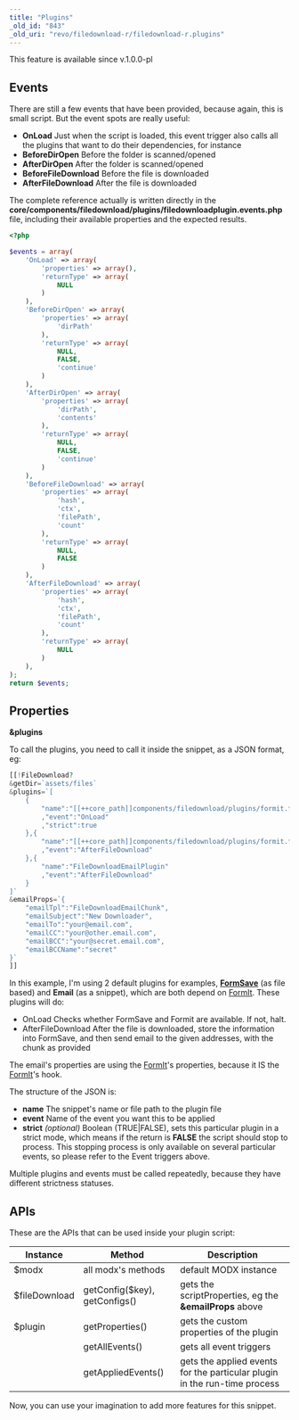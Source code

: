 ```yaml
---
title: "Plugins"
_old_id: "843"
_old_uri: "revo/filedownload-r/filedownload-r.plugins"
---
```


This feature is available since v.1.0.0-pl

## Events

There are still a few events that have been provided, because again, this is small script. 
But the event spots are really useful:

- **OnLoad**
  Just when the script is loaded, this event trigger also calls all the plugins that want to do their dependencies, for instance
- **BeforeDirOpen**
  Before the folder is scanned/opened
- **AfterDirOpen**
  After the folder is scanned/opened
- **BeforeFileDownload**
  Before the file is downloaded
- **AfterFileDownload**
  After the file is downloaded

The complete reference actually is written directly in the **core/components/filedownload/plugins/filedownloadplugin.events.php** file, including their available properties and the expected results.

``` php 
<?php

$events = array(
    'OnLoad' => array(
        'properties' => array(),
        'returnType' => array(
            NULL
        )
    ),
    'BeforeDirOpen' => array(
        'properties' => array(
            'dirPath'
        ),
        'returnType' => array(
            NULL,
            FALSE,
            'continue'
        )
    ),
    'AfterDirOpen' => array(
        'properties' => array(
            'dirPath',
            'contents'
        ),
        'returnType' => array(
            NULL,
            FALSE,
            'continue'
        )
    ),
    'BeforeFileDownload' => array(
        'properties' => array(
            'hash',
            'ctx',
            'filePath',
            'count'
        ),
        'returnType' => array(
            NULL,
            FALSE
        )
    ),
    'AfterFileDownload' => array(
        'properties' => array(
            'hash',
            'ctx',
            'filePath',
            'count'
        ),
        'returnType' => array(
            NULL
        )
    ),
);
return $events;
```

## Properties

**&plugins**

To call the plugins, you need to call it inside the snippet, as a JSON format, eg:

``` php 
[[!FileDownload?
&getDir=`assets/files`
&plugins=`[
    {
        "name":"[[++core_path]]components/filedownload/plugins/formit.formsave.plugin.php"
        ,"event":"OnLoad"
        ,"strict":true
    },{
        "name":"[[++core_path]]components/filedownload/plugins/formit.formsave.plugin.php"
        ,"event":"AfterFileDownload"
    },{
        "name":"FileDownloadEmailPlugin"
        ,"event":"AfterFileDownload"
    }
]`
&emailProps=`{
    "emailTpl":"FileDownloadEmailChunk",
    "emailSubject":"New Downloader",
    "emailTo":"your@email.com",
    "emailCC":"your@other.email.com",
    "emailBCC":"your@secret.email.com",
    "emailBCCName":"secret"
}`
]]
```

In this example, I'm using 2 default plugins for examples, **[FormSave](/extras/revo/formsave "FormSave")** (as file based) and **Email** (as a snippet), which are both depend on [FormIt](/extras/revo/formit "FormIt"). 
These plugins will do:

- OnLoad 
  Checks whether FormSave and Formit are available. If not, halt.
- AfterFileDownload 
  After the file is downloaded, store the information into FormSave, and then send email to the given addresses, with the chunk as provided

The email's properties are using the [FormIt](/extras/revo/formit "FormIt")'s properties, because it IS the [FormIt](/extras/revo/formit "FormIt")'s hook.

The structure of the JSON is:

- **name**
  The snippet's name or file path to the plugin file
- **event**
  Name of the event you want this to be applied
- **strict** _(optional)_
  Boolean (TRUE|FALSE), sets this particular plugin in a strict mode, which means if the return is **FALSE** the script should stop to process. This stopping process is only available on several particular events, so please refer to the Event triggers above.

Multiple plugins and events must be called repeatedly, because they have different strictness statuses.

## APIs

These are the APIs that can be used inside your plugin script:

| Instance      | Method                        | Description                                                               |
| ------------- | ----------------------------- | ------------------------------------------------------------------------- |
| $modx         | all modx's methods            | default MODX instance                                                     |
| $fileDownload | getConfig($key), getConfigs() | gets the scriptProperties, eg the **&emailProps** above                   |
| $plugin       | getProperties()               | gets the custom properties of the plugin                                  |
|               | getAllEvents()                | gets all event triggers                                                   |
|               | getAppliedEvents()            | gets the applied events for the particular plugin in the run-time process |

Now, you can use your imagination to add more features for this snippet.